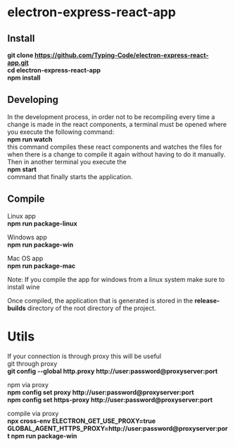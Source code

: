 # electron-express-react-app

## Install
<b>git clone https://github.com/Typing-Code/electron-express-react-app.git</b><br>
<b>cd electron-express-react-app</b><br>
<b>npm install</b>

## Developing
In the development process, in order not to be recompiling every time a change is made in the react components, a terminal must be opened where you execute the following command:<br>
<b>npm run watch</b><br>
this command compiles these react components and watches the files for when there is a change to compile it again without having to do it manually.
Then in another terminal you execute the <br>
<b>npm start</b> <br>
command that finally starts the application.

## Compile
Linux app<br>
<b>npm run package-linux</b>

Windows app<br>
<b>npm run package-win</b>

Mac OS app<br>
<b>npm run package-mac</b>

Note: If you compile the app for windows from a linux system make sure to install wine 

Once compiled, the application that is generated is stored in the <b>release-builds</b> directory of the root directory of the project.

# Utils
If your connection is through proxy this will be useful<br>
git through proxy<br>
<b>git config --global http.proxy http://user:password@proxyserver:port</b><br>

npm via proxy<br>
<b>npm config set proxy http://user:password@proxyserver:port</b><br>
<b>npm config set https-proxy http://user:password@proxyserver:port</b><br>

compile via proxy<br>
<b>npx cross-env ELECTRON_GET_USE_PROXY=true GLOBAL_AGENT_HTTPS_PROXY=http://user:password@proxyserver:port npm run package-win</b><br>